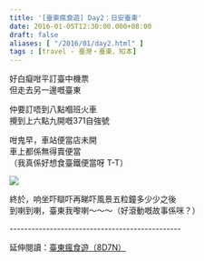 ```yaml
---
title: '[臺東瘋食遊] Day2：日安臺東'
date: 2016-01-05T12:30:00.000+08:00
draft: false
aliases: [ "/2016/01/day2.html" ]
tags : [travel - 臺灣・臺東、知本]
---
```


好白癡咁平訂臺中機票  
但走去另一邊嘅臺東  
  
仲要訂唔到八點嗰班火車  
攪到上六點九開嘅371自強號  
  
咁鬼早，車站便當店未開  
車上都係無得賣便當  
（我真係好想食臺鐵便當呀 T-T）  

[![](https://c1.staticflickr.com/9/8830/29437565081_74060cdd83_z.jpg)](https://c1.staticflickr.com/9/8830/29437565081_74060cdd83_z.jpg)

終於，响坐吓瞓吓再睇吓風景五粒鐘多少少之後  
到喇到喇，臺東我嚟喇～～～（好滾動嘅故事係咪？）  
  
\-----------------------------------------------  
  
延伸閱讀：[臺東瘋食遊（8D7N）](http://www.hidie.net/2016/03/8d7n.html)